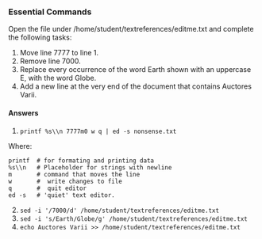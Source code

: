 ### Essential Commands
Open the file under
/home/student/textreferences/editme.txt and
complete the following tasks:
1. Move line 7777 to line 1.
2. Remove line 7000.
3. Replace every occurrence of the word Earth shown with an uppercase E, with the word Globe.
4. Add a new line at the very end of the document that contains Auctores Varii.

#### Answers

1.  ```printf %s\\n 7777m0 w q | ed -s nonsense.txt```

Where:
```
printf  # for formating and printing data
%s\\n   # Placeholder for strings with newline
m       # command that moves the line
w       #  write changes to file
q       #  quit editor
ed -s   # 'quiet' text editor.
```
2. ```sed -i '/7000/d' /home/student/textreferences/editme.txt```
3. ```sed -i 's/Earth/Globe/g' /home/student/textreferences/editme.txt```
4.  ```echo Auctores Varii >> /home/student/textreferences/editme.txt```